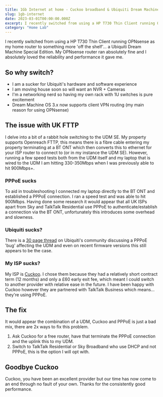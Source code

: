 ```yaml
---
title: 1Gb Internet at home - Cuckoo broadband & Ubiquiti Dream Machine
slug: 1gb-internet
date: 2023-03-01T00:00:00.000Z
excerpt: I recently switched from using a HP T730 Thin Client running OPNsense as my home router to something more 'off the shelf'... a Ubiquiti Dream Machine Special Edition. My OPNsense router ran absolutely fine and I absolutely loved the reliability and performance it gave me.
category: "Home Lab"
---
```


I recently switched from using a HP T730 Thin Client running OPNsense as my home router to something more 'off the shelf'... a Ubiquiti Dream Machine Special Edition. My OPNsense router ran absolutely fine and I absolutely loved the reliability and performance it gave me.

## So why switch?

* I am a sucker for Ubiquiti's hardware and software experience
* I am moving house soon so will want an NVR + Cameras
* I'm a networking nerd so having my own rack with 1U switches is pure excitement
* Dream Machine OS 3.x now supports client VPN routing (my main reason for using OPNsense)

## The issue with UK FTTP

I delve into a bit of a rabbit hole switching to the UDM SE. My property supports Openreach FTTP, this means there is a fibre cable entering my property terminating at a BT ONT which then converts this to ethernet for your ISP router to connect to (or in my instance the UDM SE). However, running a few speed tests both from the UDM itself and my laptop that is wired to the UDM I am hitting 330-350Mbps when I was previously able to hit 900Mbps+.

### PPPoE sucks

To aid in troubleshooting I connected my laptop directly to the BT ONT and established a PPPoE connection. I ran a speed test and was able to hit 900Mbps.
Having done some research it would appear that all UK ISPs apart from Sky and TalkTalk Residential use PPPoE to authenticate/establish a connection via the BT ONT, unfortunately this introduces some overhead and slowness. 

### Ubiquiti sucks?

There is a [30 page thread](https://community.ui.com/questions/ETA-on-bugfix-for-UDM-Pro-bad-PPPoE-performance/9119aa98-412f-41c7-9188-a30036c2e4c2?page=30) on Ubiquiti's community discussing a PPPoE 'bug' affecting the UDM and even on recent firmware versions this still appears to be the case.

### My ISP sucks?

My ISP is [Cuckoo](https://www.cuckoo.co). I chose them because they had a relatively short contract term (12 months) and only a £60 early exit fee, which meant I could switch to another provider with relative ease in the future. I have been happy with Cuckoo however they are partnered with TalkTalk Business which means... they're using PPPoE.

## The fix

It would appear the combination of a UDM, Cuckoo and PPPoE is just a bad mix, there are 2x ways to fix this problem.

1. Ask Cuckoo for a free router, have that terminate the PPPoE connection and the uplink this to my UDM.
2. Switch to TalkTalk Residential or Sky Broadband who use DHCP and not PPPoE, this is the option I will opt with.

## Goodbye Cuckoo

Cuckoo, you have been an excellent provider but our time has now come to an end through no fault of your own. Thanks for the consistently good performance.
